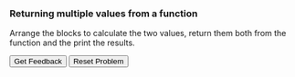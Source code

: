 ### Returning multiple values from a function
Arrange the blocks to calculate the two values, return them both from the function and the print the results.

<div id="return_multiple_values-sortableTrash" class="sortable-code"></div> 
<div id="return_multiple_values-sortable" class="sortable-code"></div> 
<div style="clear:both;"></div> 
<p> 
    <input id="return_multiple_values-feedbackLink" value="Get Feedback" type="button" /> 
    <input id="return_multiple_values-newInstanceLink" value="Reset Problem" type="button" /> 
</p> 
<script type="text/javascript"> 
(function(){
  var initial = "def powers(x, y):\n" +
    "    pow1 = x ** y\n" +
    "    pow2 = y ** x\n" +
    "    return pow1, pow2\n" +
    "ans1, ans2 = powers(4, 3)\n" +
    "print(f&quot;x^y is {ans1}&quot;)print(f&quot;y^x is {ans2}&quot;)\n" +
    "return pow1 #distractor\n" +
    "return pow2 #distractor";
  var parsonsPuzzle = new ParsonsWidget({
    "sortableId": "return_multiple_values-sortable",
    "max_wrong_lines": 10,
    "grader": ParsonsWidget._graders.LineBasedGrader,
    "exec_limit": 2500,
    "can_indent": true,
    "x_indent": 50,
    "lang": "en",
    "trashId": "return_multiple_values-sortableTrash"
  });
  parsonsPuzzle.init(initial);
  parsonsPuzzle.shuffleLines();
  $("#return_multiple_values-newInstanceLink").click(function(event){ 
      event.preventDefault(); 
      parsonsPuzzle.shuffleLines(); 
  }); 
  $("#return_multiple_values-feedbackLink").click(function(event){ 
      event.preventDefault(); 
      parsonsPuzzle.getFeedback(); 
  }); 
})(); 
</script>
